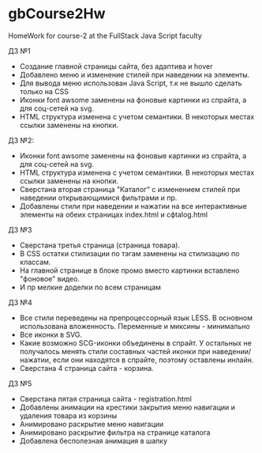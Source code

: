 # gbCourse2Hw
HomeWork for course-2 at the FullStack Java Script faculty

ДЗ №1
- Создание главной страницы сайта, без адаптива и hover
- Добавлено меню и изменение стилей при наведении на элементы.
- Для вывода меню использован Java Script, т.к не вышло сделать только на CSS
- Иконки font awsome заменены на фоновые картинки из спрайта, а для соц-сетей на svg.
- HTML структура изменена с учетом семантики. В некоторых местах ссылки заменены на кнопки.

ДЗ №2:
- Иконки font awsome заменены на фоновые картинки из спрайта, а для соц-сетей на svg.
- HTML структура изменена с учетом семантики. В некоторых местах ссылки заменены на кнопки.
- Сверстана вторая страница "Каталог" с изменением стилей при наведении открывающимися фильтрами и пр.
- Добавлены стили при наведении и нажатии на все интерактивные элементы на обеих страницах index.html и cфtalog.html

ДЗ №3
- Сверстана третья страница (страница товара).
- В CSS остатки стилизации по тэгам заменены на стилизацию по классам.
- На главной странице в блоке промо вместо картинки вставлено "фоновое" видео.
- И пр мелкие доделки по всем страницам

ДЗ №4
- Все стили переведены на препроцессорный язык LESS. В основном использована вложенность. Переменные и миксины - минимально
- Все иконки в SVG.
- Какие возможно SCG-иконки объединены в спрайт. У остальных не получалось менять стили составных частей иконки при наведении/нажатии, если они находятся в спрайте, поэтому оставлены инлайн.
- Сверстана 4 страница сайта - корзина.

ДЗ №5
- Сверстана пятая страница сайта - registration.html
- Добавлены анимации на крестики закрытия меню навигации и удаления товара из корзины
- Анимировано раскрытие меню навигации
- Анимировано раскрытие фильтра на странице каталога
- Добавлена бесполезная анимация в шапку
